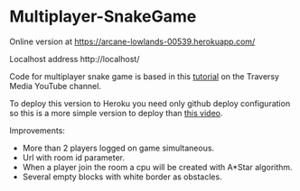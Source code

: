 # Multiplayer-SnakeGame

Online version at https://arcane-lowlands-00539.herokuapp.com/

Localhost address http://localhost/

Code for multiplayer snake game is based in this [tutorial](https://www.youtube.com/watch?v=ppcBIHv_ZPs) on the Traversy Media YouTube channel.

To deploy this version to Heroku you need only github deploy configuration so this is a more simple version to deploy than [this video](https://www.youtube.com/watch?v=M9RDYkFs-EQ).

Improvements:

* More than 2 players logged on game simultaneous.
* Url with room id parameter.
* When a player join the room a cpu will be created with A*Star algorithm.
* Several empty blocks with white border as obstacles.
